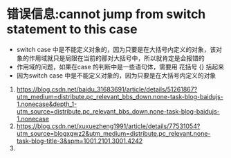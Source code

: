 # 错误信息:cannot jump from switch statement to this case   
- switch case 中是不能定义对象的，因为只要是在大括号内定义的对象，该对象的作用域就只是局限在当前的那对大括号中，所以就肯定是会报错的    
- 作用域的问题，如果在case 的判断中是一些语句体，需要用 花括号 {} 括起来   
- 因为switch case 中是不能定义对象的，因为只要是在大括号内定义的对象    




1. https://blog.csdn.net/baidu_31683691/article/details/51261867?utm_medium=distribute.pc_relevant_bbs_down.none-task-blog-baidujs-1.nonecase&depth_1-utm_source=distribute.pc_relevant_bbs_down.none-task-blog-baidujs-1.nonecase   
2. https://blog.csdn.net/xuxuezheng1991/article/details/77531054?utm_source=blogxgwz2&utm_medium=distribute.pc_relevant.none-task-blog-title-3&spm=1001.2101.3001.4242    
3. 
